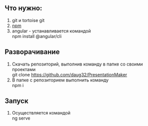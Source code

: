 ## Что нужно: 
1. git и tortoise git
2. [npm](https://nodejs.org/en/download/)
3. angular - устанавливается командой</br>
npm install @angular/cli

## Разворачивание 
1. Скачать репозиторий, выполнив команду в папке со своими проектами</br>
git clone https://github.com/daug32/PresentationMaker 
2. В папке с репозиторием выполнить команду</br>
npm i

## Запуск
1. Осуществляется командой</br>
ng serve
